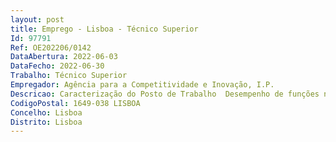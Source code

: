 ```yaml
--- 
layout: post
title: Emprego - Lisboa - Técnico Superior
Id: 97791
Ref: OE202206/0142
DataAbertura: 2022-06-03
DataFecho: 2022-06-30
Trabalho: Técnico Superior
Empregador: Agência para a Competitividade e Inovação, I.P.
Descricao: Caracterização do Posto de Trabalho  Desempenho de funções no Departamento de Fiscalização e Controlo, cujas competências estão descritas no número 28 da Deliberação n.º 486 2015, publicada no DR, 2.ª série, de 8 de abril.Descrição de funções  Realização de auditorias e verificações no local a projetos apoiados por Fundos Nacionais e Europeus (Portugal 2020), nomeadamente FEDER e FSE  Acompanhamento de projetos identificados pelas equipas de gestão do IAPMEI como contendo fatores de risco  Acompanhamento e suporteà realização de ações de controlo levadas a cabo pelas autoridades nacionais (Tribunal de Contas, IGF, Agência de Coesão e Autoridades de Gestão do Portugal 2020) e europeias (Tribunal de Contas Europeu e Comissão Europeia)  Articulação com as autoridades nacionais e prestação de informação no âmbito de processos de averiguações em curso (Ministério Público, Polícia Judiciária, Autoridade Tributária)  Elaboração de relatórios agregados com as principais conclusões sobre as ações de auditoria verificações no local realizadas  Colaborar na monitorização da recuperação de fundos junto dos beneficiários devedores e sequência às situações de irregularidades comunicáveis à Comissão Europeia (Gestão de Devedores e Comunicação de Irregularidades).
CodigoPostal: 1649-038 LISBOA
Concelho: Lisboa
Distrito: Lisboa
--- 
```

